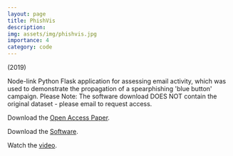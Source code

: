 ```yaml
---
layout: page
title: PhishVis
description: 
img: assets/img/phishvis.jpg
importance: 4
category: code
---
```


(2019)

Node-link Python Flask application for assessing email activity, which was used to demonstrate the propagation of a spearphishing 'blue button' campaign. Please Note: The software download DOES NOT contain the original dataset - please email to request access.

Download the [Open Access Paper](https://uwe-repository.worktribe.com/output/846224/tools-and-techniques-for-improving-cyber-situational-awareness-of-targeted-phishing-attacks).

Download the [Software](#).

Watch the [video](https://youtu.be/LdOM90oCysk).